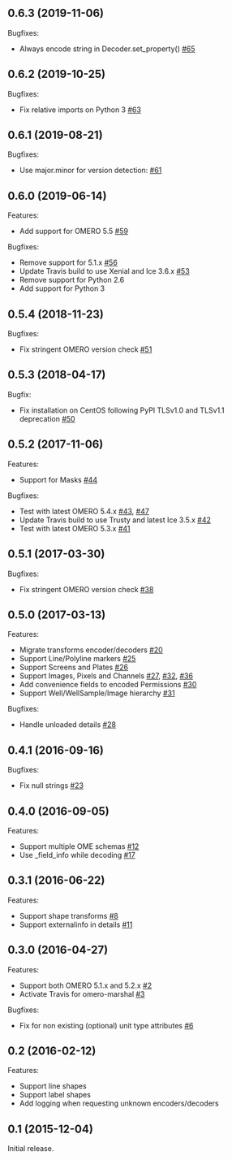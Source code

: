 ## 0.6.3 (2019-11-06)

Bugfixes:

  - Always encode string in Decoder.set_property() [#65](https://github.com/ome/omero-marhsal/pull/65)

## 0.6.2 (2019-10-25)

Bugfixes:

  - Fix relative imports on Python 3 [#63](https://github.com/ome/omero-marhsal/pull/63)

## 0.6.1 (2019-08-21)

Bugfixes:

  - Use major.minor for version detection:  [#61](https://github.com/ome/omero-marhsal/pull/61)

## 0.6.0 (2019-06-14)

Features:

  - Add support for OMERO 5.5 [#59](https://github.com/ome/omero-marhsal/pull/59)

Bugfixes:

  - Remove support for 5.1.x [#56](https://github.com/ome/omero-marhsal/pull/56)
  - Update Travis build to use Xenial and Ice 3.6.x [#53](https://github.com/ome/omero-marhsal/pull/53)
  - Remove support for Python 2.6
  - Add support for Python 3

## 0.5.4 (2018-11-23)

Bugfixes:

  - Fix stringent OMERO version check [#51](https://github.com/ome/omero-marhsal/pull/51)

## 0.5.3 (2018-04-17)

Bugfix:

  - Fix installation on CentOS following PyPI TLSv1.0 and TLSv1.1 deprecation [#50](https://github.com/ome/omero-marhsal/pull/50)

## 0.5.2 (2017-11-06)

Features:

  - Support for Masks [#44](https://github.com/ome/omero-marhsal/pull/44)

Bugfixes:

  - Test with latest OMERO 5.4.x [#43](https://github.com/ome/omero-marhsal/pull/43), [#47](https://github.com/ome/omero-marhsal/pull/47)
  - Update Travis build to use Trusty and latest Ice 3.5.x [#42](https://github.com/ome/omero-marhsal/pull/42)
  - Test with latest OMERO 5.3.x [#41](https://github.com/ome/omero-marhsal/pull/41)

## 0.5.1 (2017-03-30)

Bugfixes:

  - Fix stringent OMERO version check [#38](https://github.com/ome/omero-marhsal/pull/38)

## 0.5.0 (2017-03-13)

Features:

  - Migrate transforms encoder/decoders [#20](https://github.com/ome/omero-marhsal/pull/20)
  - Support Line/Polyline markers [#25](https://github.com/ome/omero-marhsal/pull/25)
  - Support Screens and Plates [#26](https://github.com/ome/omero-marhsal/pull/26)
  - Support Images, Pixels and Channels [#27](https://github.com/ome/omero-marhsal/pull/27), [#32](https://github.com/ome/omero-marhsal/pull/32), [#36](https://github.com/ome/omero-marhsal/pull/36)
  - Add convenience fields to encoded Permissions [#30](https://github.com/ome/omero-marhsal/pull/30)
  - Support Well/WellSample/Image hierarchy [#31](https://github.com/ome/omero-marhsal/pull/31)

Bugfixes:

  - Handle unloaded details [#28](https://github.com/ome/omero-marhsal/pull/28)

## 0.4.1 (2016-09-16)

Bugfixes:

  - Fix null strings [#23](https://github.com/ome/omero-marhsal/pull/23)

## 0.4.0 (2016-09-05)

Features:

  - Support multiple OME schemas [#12](https://github.com/ome/omero-marhsal/pull/12)
  - Use _field_info while decoding [#17](https://github.com/ome/omero-marhsal/pull/17)

## 0.3.1 (2016-06-22)

Features:

  - Support shape transforms [#8](https://github.com/ome/omero-marhsal/pull/8)
  - Support externalinfo in details [#11](https://github.com/ome/omero-marhsal/pull/11)

## 0.3.0 (2016-04-27)

Features:

  - Support both OMERO 5.1.x and 5.2.x [#2](https://github.com/ome/omero-marhsal/pull/2)
  - Activate Travis for omero-marshal [#3](https://github.com/ome/omero-marhsal/pull/3)

Bugfixes:

  - Fix for non existing (optional) unit type attributes [#6](https://github.com/ome/omero-marhsal/pull/6)

## 0.2 (2016-02-12)

Features:

  - Support line shapes
  - Support label shapes
  - Add logging when requesting unknown encoders/decoders

## 0.1 (2015-12-04)

Initial release.
